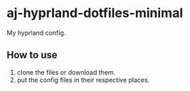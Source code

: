 # aj-hyprland-dotfiles-minimal
My hyprland config.
## How to use
1. clone the files or download them.
2. put the config files in their respective places.
